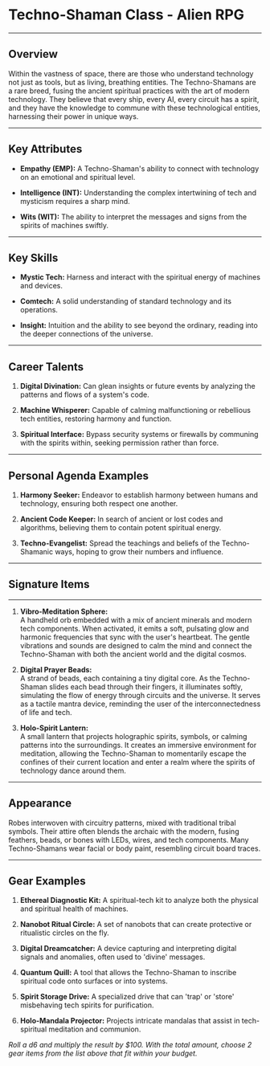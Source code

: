 # Techno-Shaman Class - Alien RPG

---

## Overview

Within the vastness of space, there are those who understand technology not just as tools, but as living, breathing entities. The Techno-Shamans are a rare breed, fusing the ancient spiritual practices with the art of modern technology. They believe that every ship, every AI, every circuit has a spirit, and they have the knowledge to commune with these technological entities, harnessing their power in unique ways.

---

## Key Attributes

- **Empathy (EMP):** A Techno-Shaman's ability to connect with technology on an emotional and spiritual level.
  
- **Intelligence (INT):** Understanding the complex intertwining of tech and mysticism requires a sharp mind.
  
- **Wits (WIT):** The ability to interpret the messages and signs from the spirits of machines swiftly.

---

## Key Skills

- **Mystic Tech:** Harness and interact with the spiritual energy of machines and devices.
  
- **Comtech:** A solid understanding of standard technology and its operations.
  
- **Insight:** Intuition and the ability to see beyond the ordinary, reading into the deeper connections of the universe.

---

## Career Talents

1. **Digital Divination:** Can glean insights or future events by analyzing the patterns and flows of a system's code.
  
2. **Machine Whisperer:** Capable of calming malfunctioning or rebellious tech entities, restoring harmony and function.
  
3. **Spiritual Interface:** Bypass security systems or firewalls by communing with the spirits within, seeking permission rather than force.

---

## Personal Agenda Examples

1. **Harmony Seeker:** Endeavor to establish harmony between humans and technology, ensuring both respect one another.

2. **Ancient Code Keeper:** In search of ancient or lost codes and algorithms, believing them to contain potent spiritual energy.
  
3. **Techno-Evangelist:** Spread the teachings and beliefs of the Techno-Shamanic ways, hoping to grow their numbers and influence.

---

## Signature Items

---

1. **Vibro-Meditation Sphere:**  
   A handheld orb embedded with a mix of ancient minerals and modern tech components. When activated, it emits a soft, pulsating glow and harmonic frequencies that sync with the user's heartbeat. The gentle vibrations and sounds are designed to calm the mind and connect the Techno-Shaman with both the ancient world and the digital cosmos.

2. **Digital Prayer Beads:**  
   A strand of beads, each containing a tiny digital core. As the Techno-Shaman slides each bead through their fingers, it illuminates softly, simulating the flow of energy through circuits and the universe. It serves as a tactile mantra device, reminding the user of the interconnectedness of life and tech.

3. **Holo-Spirit Lantern:**  
   A small lantern that projects holographic spirits, symbols, or calming patterns into the surroundings. It creates an immersive environment for meditation, allowing the Techno-Shaman to momentarily escape the confines of their current location and enter a realm where the spirits of technology dance around them.

---

## Appearance

Robes interwoven with circuitry patterns, mixed with traditional tribal symbols. Their attire often blends the archaic with the modern, fusing feathers, beads, or bones with LEDs, wires, and tech components. Many Techno-Shamans wear facial or body paint, resembling circuit board traces.

---

## Gear Examples

1. **Ethereal Diagnostic Kit:** A spiritual-tech kit to analyze both the physical and spiritual health of machines.
  
2. **Nanobot Ritual Circle:** A set of nanobots that can create protective or ritualistic circles on the fly.
  
3. **Digital Dreamcatcher:** A device capturing and interpreting digital signals and anomalies, often used to 'divine' messages.
  
4. **Quantum Quill:** A tool that allows the Techno-Shaman to inscribe spiritual code onto surfaces or into systems.
  
5. **Spirit Storage Drive:** A specialized drive that can 'trap' or 'store' misbehaving tech spirits for purification.
  
6. **Holo-Mandala Projector:** Projects intricate mandalas that assist in tech-spiritual meditation and communion.

*Roll a d6 and multiply the result by $100. With the total amount, choose 2 gear items from the list above that fit within your budget.*
